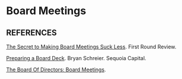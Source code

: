 Board Meetings
==============

## REFERENCES

[The Secret to Making Board Meetings Suck Less](http://firstround.com/review/The-Secret-to-Making-Board-Meetings-Suck-Less/). First Round Review.

[Preparing a Board Deck](https://www.sequoiacap.com/article/preparing-a-board-deck/). Bryan Schreier. Sequoia Capital.

[The Board Of Directors: Board Meetings](http://avc.com/2012/04/the-board-of-directors-board-meetings/).